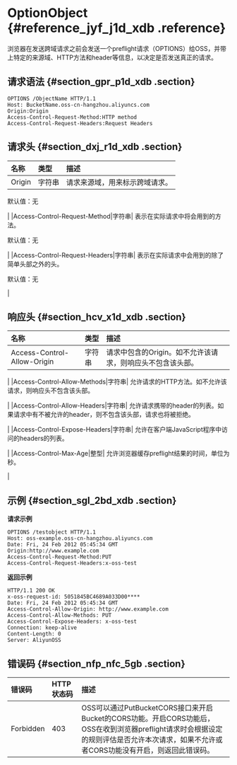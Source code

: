# OptionObject {#reference_jyf_j1d_xdb .reference}

浏览器在发送跨域请求之前会发送一个preflight请求（OPTIONS）给OSS，并带上特定的来源域、HTTP方法和header等信息，以决定是否发送真正的请求。

## 请求语法 {#section_gpr_p1d_xdb .section}

```
OPTIONS /ObjectName HTTP/1.1
Host: BucketName.oss-cn-hangzhou.aliyuncs.com
Origin:Origin
Access-Control-Request-Method:HTTP method
Access-Control-Request-Headers:Request Headers
```

## 请求头 {#section_dxj_r1d_xdb .section}

|名称|类型|描述|
|:-|:-|:-|
|Origin|字符串| 请求来源域，用来标示跨域请求。

 默认值：无

 |
|Access-Control-Request-Method|字符串| 表示在实际请求中将会用到的方法。

 默认值：无

 |
|Access-Control-Request-Headers|字符串| 表示在实际请求中会用到的除了简单头部之外的头。

 默认值：无

 |

## 响应头 {#section_hcv_x1d_xdb .section}

|名称|类型|描述|
|:-|:-|:-|
|Access-Control-Allow-Origin|字符串| 请求中包含的Origin。如不允许该请求，则响应头不包含该头部。

 |
|Access-Control-Allow-Methods|字符串| 允许请求的HTTP方法。如不允许该请求，则响应头不包含该头部。

 |
|Access-Control-Allow-Headers|字符串| 允许请求携带的header的列表。如果请求中有不被允许的header，则不包含该头部，请求也将被拒绝。

 |
|Access-Control-Expose-Headers|字符串| 允许在客户端JavaScript程序中访问的headers的列表。

 |
|Access-Control-Max-Age|整型| 允许浏览器缓存preflight结果的时间，单位为秒。

 |

## 示例 {#section_sgl_2bd_xdb .section}

**请求示例**

```
OPTIONS /testobject HTTP/1.1
Host: oss-example.oss-cn-hangzhou.aliyuncs.com  
Date: Fri, 24 Feb 2012 05:45:34 GMT  
Origin:http://www.example.com
Access-Control-Request-Method:PUT
Access-Control-Request-Headers:x-oss-test
```

**返回示例**

```
HTTP/1.1 200 OK 
x-oss-request-id: 5051845BC4689A033D00****
Date: Fri, 24 Feb 2012 05:45:34 GMT
Access-Control-Allow-Origin: http://www.example.com
Access-Control-Allow-Methods: PUT
Access-Control-Expose-Headers: x-oss-test
Connection: keep-alive
Content-Length: 0  
Server: AliyunOSS
```

## 错误码 {#section_nfp_nfc_5gb .section}

|错误码|HTTP 状态码|描述|
|:--|:-------|:-|
|Forbidden|403|OSS可以通过PutBucketCORS接口来开启Bucket的CORS功能。开启CORS功能后，OSS在收到浏览器preflight请求时会根据设定的规则评估是否允许本次请求，如果不允许或者CORS功能没有开启，则返回此错误码。|

